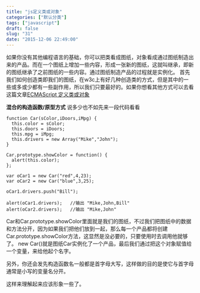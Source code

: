 ```yaml
---
title: "js定义类或对象"
categories: ["默认分类"]
tags: ["javascript"]
draft: false
slug: "31"
date: "2015-12-06 22:49:00"
---
```


如果你没有其他编程语言的基础，你可以把类看成图纸，对象看成通过图纸制造出来的产品。而在一个图纸上增加一些内容，形成一张新的图纸，这就叫继承，即新的图纸继承了之前图纸的一些内容。通过图纸制造产品的过程就是实例化。
首先我们如何创造类即我们的图纸，在w3c上有好几种创造类的方式，但是其中的一些或多或少都有一些副作用，所以我们只要最好的。如果你想看其他方式可以去看这篇文章[ECMAScript 定义类或对象][1]

**混合的构造函数/原型方式**
说多少也不如先来一段代码看看

    function Car(sColor,iDoors,iMpg) {
      this.color = sColor;
      this.doors = iDoors;
      this.mpg = iMpg;
      this.drivers = new Array("Mike","John");
    }
    
    Car.prototype.showColor = function() {
      alert(this.color);
    };
    
    var oCar1 = new Car("red",4,23);
    var oCar2 = new Car("blue",3,25);
    
    oCar1.drivers.push("Bill");
    
    alert(oCar1.drivers);	//输出 "Mike,John,Bill"
    alert(oCar2.drivers);	//输出 "Mike,John"

Car和Car.prototype.showColor里面就是我们的图纸，不过我们把图纸中的数据和方法分开，因为如果我们把他们放到一起，那么每一个产品都将创建Car.prototype.showColor方法，这显然是没必要的，只要使用时去调用他就够了。
new Car()就是图纸Car实例化了一个产品，最后我们通过把这个对象赋值给一个变量，来给他起个名字。

另外，你还会发先构造函数名一般都是首字母大写，这样做的目的是使它与首字母通常是小写的变量名分开。

这样来理解起来应该形象一些了。


  [1]: http://www.w3school.com.cn/js/pro_js_object_defining.asp
